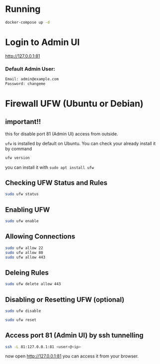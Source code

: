 # Running
```bash
docker-compose up -d
```

# Login to Admin UI
http://127.0.0.1:81

### Default Admin User:
```bash
Email: admin@example.com
Password: changeme
```

# Firewall UFW (Ubuntu or Debian)
## important!! 

this for disable port 81 (Admin UI) access from outside.

`ufw` is installed by default on Ubuntu. You can check your already install it by command
```bash
ufw version
```
you can install it with `sudo apt install ufw`

## Checking UFW Status and Rules
```bash
sudo ufw status
```

## Enabling UFW
```bash
sudo ufw enable
```

## Allowing Connections
```bash
sudo ufw allow 22
sudo ufw allow 80
sudo ufw allow 443
```

## Deleing Rules
```bash
sudo ufw delete allow 443
```

## Disabling or Resetting UFW (optional)
```bash
sudo ufw disable
```
```bash
sudo ufw reset
```


## Access port 81 (Admin UI) by ssh tunnelling
```bash
ssh -L 81:127.0.0.1:81 <user>@<ip>
```
now open http://127.0.0.1:81 you can access it from your browser.